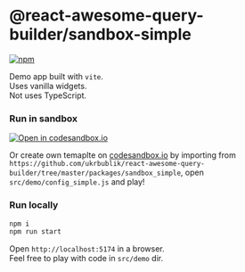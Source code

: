 # @react-awesome-query-builder/sandbox-simple

[![npm](https://img.shields.io/npm/v/@react-awesome-query-builder/sandbox-simple.svg)](https://www.npmjs.com/package/@react-awesome-query-builder/sandbox-simple)

Demo app built with `vite`.  
Uses vanilla widgets.  
Not uses TypeScript.  


### Run in sandbox
[![Open in codesandbox.io](https://codesandbox.io/static/img/play-codesandbox.svg)](https://codesandbox.io/s/github/ukrbublik/react-awesome-query-builder/tree/master/packages/sandbox_simple?file=/src/demo/config_simple.js)

Or create own temaplte on [codesandbox.io](https://codesandbox.io/) by importing from `https://github.com/ukrbublik/react-awesome-query-builder/tree/master/packages/sandbox_simple`, open `src/demo/config_simple.js` and play!


### Run locally
```sh
npm i
npm run start
```
Open `http://localhost:5174` in a browser.  
Feel free to play with code in `src/demo` dir.  

